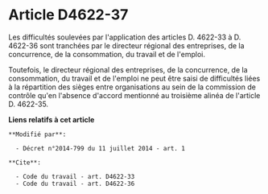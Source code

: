 # Article D4622-37

Les difficultés soulevées par l'application des articles D. 4622-33 à D. 4622-36 sont tranchées par le directeur régional des
entreprises, de la concurrence, de la consommation, du travail et de l'emploi.

Toutefois, le directeur régional des entreprises, de la concurrence, de la consommation, du travail et de l'emploi ne peut
être saisi de difficultés liées à la répartition des sièges entre organisations au sein de la commission de contrôle qu'en
l'absence d'accord mentionné au troisième alinéa de l'article D. 4622-35.

**Liens relatifs à cet article**

	**Modifié par**:

	  - Décret n°2014-799 du 11 juillet 2014 - art. 1

	**Cite**:

	  - Code du travail - art. D4622-33
	  - Code du travail - art. D4622-36
